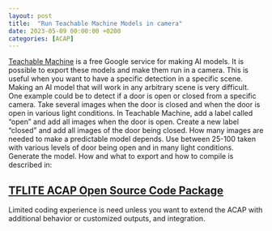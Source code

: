 ```yaml
---
layout: post
title:  "Run Teachable Machine Models in camera"
date: 2023-05-09 00:00:00 +0200
categories: [ACAP]
---
```

[Teachable Machine]( https://teachablemachine.withgoogle.com/) is a free Google service for making AI models.  It is possible to export these models and make them run in a camera.  This is useful when you want to have a specific detection in a specific scene.  Making an AI model that will work in any arbitrary scene is very difficult.  One example could be to detect if a door is open or closed from a specific camera.  Take several images when the door is closed and when the door is open in various light conditions.  In Teachable Machine, add a label called “open” and add all images when the door is open. Create a new label “closed” and add all images of the door being closed.  How many images are needed to make a predictable model depends.  Use between 25-100 taken with various levels of door being open and in many light conditions.  Generate the model.  How and what to export and how to compile is described in:

## [TFLITE ACAP Open Source Code Package](https://github.com/pandosme/TFLITE_1)
  
Limited coding experience is need unless you want to extend the ACAP with additional behavior or customized outputs, and integration.

